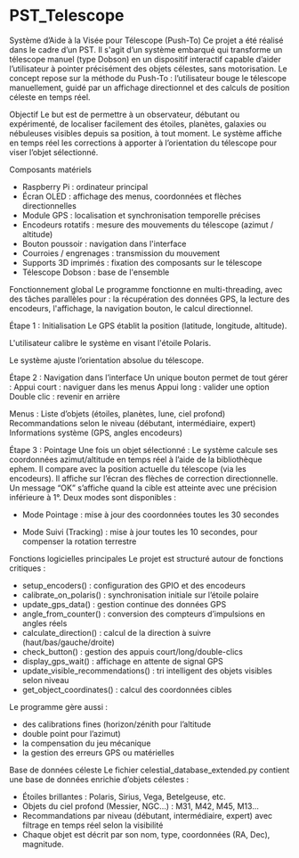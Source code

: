 # PST_Telescope

Système d’Aide à la Visée pour Télescope (Push-To)
Ce projet a été réalisé dans le cadre d’un PST. Il s'agit d’un système embarqué qui transforme un télescope manuel (type Dobson) en un dispositif interactif capable d’aider l’utilisateur à pointer précisément des objets célestes, sans motorisation. Le concept repose sur la méthode du Push-To : l’utilisateur bouge le télescope manuellement, guidé par un affichage directionnel et des calculs de position céleste en temps réel.

Objectif
Le but est de permettre à un observateur, débutant ou expérimenté, de localiser facilement des étoiles, planètes, galaxies ou nébuleuses visibles depuis sa position, à tout moment. Le système affiche en temps réel les corrections à apporter à l’orientation du télescope pour viser l’objet sélectionné.

Composants matériels
- Raspberry Pi : ordinateur principal
- Écran OLED : affichage des menus, coordonnées et flèches directionnelles
- Module GPS : localisation et synchronisation temporelle précises
- Encodeurs rotatifs : mesure des mouvements du télescope (azimut / altitude)
- Bouton poussoir : navigation dans l'interface
- Courroies / engrenages : transmission du mouvement
- Supports 3D imprimés : fixation des composants sur le télescope
- Télescope Dobson : base de l'ensemble


Fonctionnement global
Le programme fonctionne en multi-threading, avec des tâches parallèles pour :
la récupération des données GPS, la lecture des encodeurs, l'affichage, la navigation bouton, le calcul directionnel.



Étape 1 : Initialisation
Le GPS établit la position (latitude, longitude, altitude).

L'utilisateur calibre le système en visant l'étoile Polaris.

Le système ajuste l’orientation absolue du télescope.


Étape 2 : Navigation dans l’interface
Un unique bouton permet de tout gérer :
Appui court : naviguer dans les menus
Appui long : valider une option
Double clic : revenir en arrière

Menus :
Liste d’objets (étoiles, planètes, lune, ciel profond)
Recommandations selon le niveau (débutant, intermédiaire, expert)
Informations système (GPS, angles encodeurs)


Étape 3 : Pointage
Une fois un objet sélectionné :
Le système calcule ses coordonnées azimut/altitude en temps réel à l’aide de la bibliothèque ephem.
Il compare avec la position actuelle du télescope (via les encodeurs).
Il affiche sur l’écran des flèches de correction directionnelle.
Un message “OK” s’affiche quand la cible est atteinte avec une précision inférieure à 1°.
Deux modes sont disponibles :

- Mode Pointage : mise à jour des coordonnées toutes les 30 secondes

- Mode Suivi (Tracking) : mise à jour toutes les 10 secondes, pour compenser la rotation terrestre


Fonctions logicielles principales
Le projet est structuré autour de fonctions critiques :

- setup_encoders() : configuration des GPIO et des encodeurs
- calibrate_on_polaris() : synchronisation initiale sur l’étoile polaire
- update_gps_data() : gestion continue des données GPS
- angle_from_counter() : conversion des compteurs d’impulsions en angles réels
- calculate_direction() : calcul de la direction à suivre (haut/bas/gauche/droite)
- check_button() : gestion des appuis court/long/double-clics
- display_gps_wait() : affichage en attente de signal GPS
- update_visible_recommendations() : tri intelligent des objets visibles selon niveau
- get_object_coordinates() : calcul des coordonnées cibles


Le programme gère aussi : 
- des calibrations fines (horizon/zénith pour l’altitude
- double point pour l’azimut)
- la compensation du jeu mécanique
- la gestion des erreurs GPS ou matérielles


Base de données céleste
Le fichier celestial_database_extended.py contient une base de données enrichie d’objets célestes :

- Étoiles brillantes : Polaris, Sirius, Vega, Betelgeuse, etc.
- Objets du ciel profond (Messier, NGC...) : M31, M42, M45, M13...
- Recommandations par niveau (débutant, intermédiaire, expert) avec filtrage en temps réel selon la visibilité
- Chaque objet est décrit par son nom, type, coordonnées (RA, Dec), magnitude.
